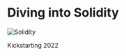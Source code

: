 # Diving into Solidity

![Solidity][solidity-badge]

[solidity-badge]:https://img.shields.io/badge/Solidity-e6e6e6?style=for-the-badge&logo=solidity&logoColor=black

Kickstarting 2022




